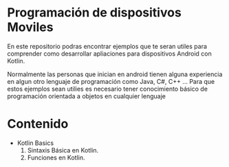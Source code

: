 # Programación de dispositivos Moviles

En este repositorio podras encontrar ejemplos que te seran utiles para comprender como desarrollar apliaciones para dispositivos Android con Kotlin.

Normalmente las personas que inician en android tienen alguna experiencia en algun otro lenguaje de programación como Java, C#, C++ ... Para que estos ejemplos sean utilies es necesario tener conocimiento básico de programación orientada a objetos en cualquier lenguaje

# Contenido

- Kotlin Basics
	1. Sintaxis Básica en Kotlin.
	2. Funciones en Kotlin.
